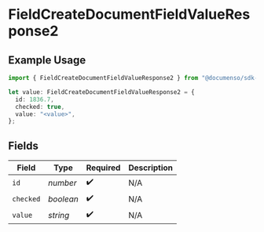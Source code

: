 # FieldCreateDocumentFieldValueResponse2

## Example Usage

```typescript
import { FieldCreateDocumentFieldValueResponse2 } from "@documenso/sdk-typescript/models/operations";

let value: FieldCreateDocumentFieldValueResponse2 = {
  id: 1836.7,
  checked: true,
  value: "<value>",
};
```

## Fields

| Field              | Type               | Required           | Description        |
| ------------------ | ------------------ | ------------------ | ------------------ |
| `id`               | *number*           | :heavy_check_mark: | N/A                |
| `checked`          | *boolean*          | :heavy_check_mark: | N/A                |
| `value`            | *string*           | :heavy_check_mark: | N/A                |